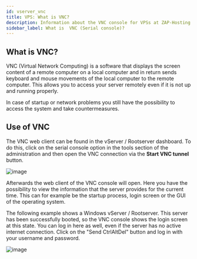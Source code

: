 ```yaml
---
id: vserver_vnc
title: VPS: What is VNC?
description: Information about the VNC console for VPSs at ZAP-Hosting - ZAP-Hosting.com documentation
sidebar_label: What is  VNC (Serial console)?
---
```


## What is VNC?

VNC (Virtual Network Computing) is a software that displays the screen content of a remote computer on a local computer and in return sends keyboard and mouse movements of the local computer to the remote computer. This allows you to access your server remotely even if it is not up and running properly. 

In case of startup or network problems you still have the possibility to access the system and take countermeasures. 




## Use of VNC
The VNC web client can be found in the vServer / Rootserver dashboard. To do this, click on the serial console option in the tools section of the administration and then open the VNC connection via the **Start VNC tunnel** button. 

![image](https://user-images.githubusercontent.com/13604413/159184892-dd8a52a0-8d0c-4edc-aec0-7388cc9c489f.png)



Afterwards the web client of the VNC console will open. Here you have the possibility to view the information that the server provides for the current time. This can for example be the startup process, login screen or the GUI of the operating system.

The following example shows a Windows vServer / Rootserver. This server has been successfully booted, so the VNC console shows the login screen at this state. You can log in here as well, even if the server has no active internet connection. Click on the "Send CtrlAltDel" button and log in with your username and password.



![image](https://user-images.githubusercontent.com/13604413/159184897-2e42d34b-74d8-4a25-a723-cb030a148aee.png)
